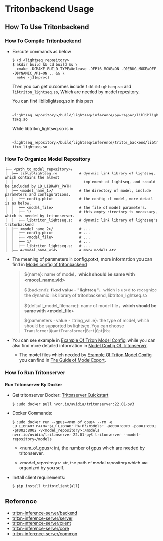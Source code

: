 # Tritonbackend Usage

## How To Use Tritonbackend

### How To Compile Tritonbackend

- Execute commands as below

  ```
  $ cd <lightseq_repository>
  $ mkdir build && cd build && \
    cmake -DCMAKE_BUILD_TYPE=Release -DFP16_MODE=ON -DDEBUG_MODE=OFF -DDYNAMIC_API=ON .. && \
    make -j${nproc}
  ```

   Then you can get outcomes include `libliblightseq.so` and `libtriton_lightseq.so`, Which are needed by model repository.

   You can find libliblightseq.so in this path

  ​     `<lightseq_repository>/build/lightseq/inference/pywrapper/libliblightseq.so`

   While libtriton_lightseq.so is in

  ​      `<lightseq_repository>/build/lightseq/inference/triton_backend/libtriton_lightseq.so`

### How To Organize Model Repository

```
├── <path_to_model_repository>/
│  ├── libliblightseq.so          # dynamic link library of lightseq, which contains the almost
│  │                                implement of lightseq, and should be included by LD_LIBRARY_PATH
│  ├── <model_name_1>/            # the directory of model, include parameters and configurations.
│  │  ├── config.pbtxt            # the config of model, more detail is as below.
│  │  ├── <model_file>            # the file of model parameters.
│  │  ├── 1/                      # this empty directory is necessary, which is needed by tritonserver.
│  │  ├── libtriton_lightseq.so   # dynamic link library of lightseq's tritonbackend
│  ├── <model_name_2>/            # ...
│  │  ├── config.pbtxt            # ...
│  │  ├── <model_file>            # ...
│  │  ├── 1/                      # ...
│  │  ├── libtriton_lightseq.so   # ...
│  ├── #<model_name_vid>...       # more models etc...
```

- The meaning of parameters in config.pbtxt, more information you can find in [Model config of tritonbackend](https://github.com/triton-inference-server/common/blob/main/protobuf/model_config.proto)

  > ${name}: name of model，**which should be same with <model_name_vid>**
  >
  > ${backend}: **fixed value - "lightseq"**，which is used to recognize the dynamic link library of tritonbackend,  libtriton_lightseq.so
  >
  > ${default_model_filename}: name of model file，**which should be same with <model_file>**
  >
  > ${parameters - value - string_value}: the type of model, which should be supported by lightseq. You can choose `Transformer`|`QuantTransformer`|`Bert`|`Gpt`|`Moe`

- You can see example in [Example Of Triton Model Config](https://github.com/bytedance/lightseq/tree/master/examples/triton_backend/model_repo), while you can also find more detailed information in [Model Config Of Tritonserver](https://github.com/triton-inference-server/server/blob/main/docs/model_configuration.md).

  - The model files which needed by [Example Of Triton Model Config](https://github.com/bytedance/lightseq/tree/master/examples/triton_backend/model_repo) you can find in [The Guide of Model Export](https://github.com/bytedance/lightseq/blob/master/examples/inference/python/README.md).

### How To Run Tritonserver

#### Run Tritonserver By Docker

- Get tritonserver Docker: [Tritonserver Quickstart](https://github.com/triton-inference-server/server/blob/main/docs/quickstart.md#install-triton-docker-image)

  ```
  $ sudo docker pull nvcr.io/nvidia/tritonserver:22.01-py3
  ```

- Docker Commands:

  ```
  $ sudo docker run --gpus=<num_of_gpus> --rm -e LD_LIBRARY_PATH="$LD_LIBRARY_PATH:/models" -p8000:8000 -p8001:8001 -p8002:8002 -v<model_repository>:/models nvcr.io/nvidia/tritonserver:22.01-py3 tritonserver --model-repository=/models
  ```

  - <num_of_gpus>: int, the number of gpus which are needed by tritonserver.

  - <model_repository>: str, the path of model repository which are organized by yourself.

- Install client requirements:

  ```
  $ pip install tritonclient[all]
  ```

## Reference

- [triton-inference-server/backend](https://github.com/triton-inference-server/backend)
- [triton-inference-server/server](https://github.com/triton-inference-server/server)
- [triton-inference-server/client](https://github.com/triton-inference-server/client)
- [triton-inference-server/core](https://github.com/triton-inference-server/core)
- [triton-inference-server/common](https://github.com/triton-inference-server/common)

